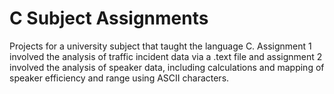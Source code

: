 # C Subject Assignments

Projects for a university subject that taught the language C. Assignment 1 involved the analysis of traffic incident data via a .text file and assignment 2 involved the analysis of speaker data, including calculations and mapping of speaker efficiency and range using ASCII characters.
